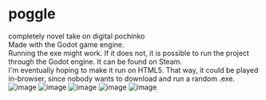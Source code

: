 # poggle
completely novel take on digital pochinko  
Made with the Godot game engine.  
Running the exe might work. If it does not, it is possible to run the project through the Godot engine. It can be found on Steam.  
I'm eventually hoping to make it run on HTML5. That way, it could be played in-browser, since nobody wants to download and run a random .exe.  
![image](https://user-images.githubusercontent.com/79825665/190834337-576cd882-82ce-484c-bf65-a1ebdb8a7ce6.png)
![image](https://user-images.githubusercontent.com/79825665/190834351-47a5ac3c-1f86-4f31-91f3-d1bfa904f988.png)
![image](https://user-images.githubusercontent.com/79825665/190834368-d269be29-08d7-4a34-ae38-33fc72da6e31.png)
![image](https://user-images.githubusercontent.com/79825665/190834370-729cf851-afb5-4626-9dad-0b9a1c8f3a95.png)
![image](https://user-images.githubusercontent.com/79825665/190834395-389ef589-cb83-48a4-8766-0eff66a2f70e.png)
